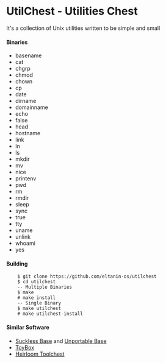 # UtilChest - Utilities Chest


It's a collection of Unix utilities written to be simple and small

#### Binaries
* basename
* cat
* chgrp
* chmod
* chown
* cp
* date
* dirname
* domainname
* echo
* false
* head
* hostname
* link
* ln
* ls
* mkdir
* mv
* nice
* printenv
* pwd
* rm
* rmdir
* sleep
* sync
* true
* tty
* uname
* unlink
* whoami
* yes

#### Building
```
	$ git clone https://github.com/eltanin-os/utilchest
	$ cd utilchest
	-- Multiple Binaries
	$ make
	# make install
	-- Single Binary
	$ make utilchest
	# make utilchest-install
```

#### Similar Software
* [Suckless Base](http://core.suckless.org/sbase) and [Unportable Base](http://core.suckless.org/ubase)
* [ToyBox](http://landley.net/toybox/about.html)
* [Heirloom Toolchest](http://heirloom.sourceforge.net/tools.html)
